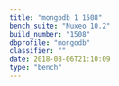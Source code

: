 ```yaml
---
title: "mongodb 1 1508"
bench_suite: "Nuxeo 10.2"
build_number: "1508"
dbprofile: "mongodb"
classifier: ""
date: 2018-08-06T21:10:09
type: "bench"
---
```

